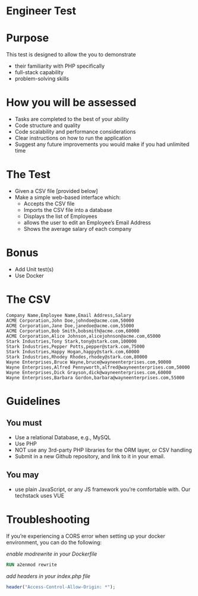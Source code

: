 # Engineer Test

# Purpose

This test is designed to allow the you to demonstrate

- their familiarity with PHP specifically
- full-stack capability
- problem-solving skills

# How you will be assessed

- Tasks are completed to the best of your ability
- Code structure and quality
- Code scalability and performance considerations
- Clear instructions on how to run the application
- Suggest any future improvements you would make if you had unlimited time

# The Test

- Given a CSV file [provided below]
- Make a simple web-based interface which:
    - Accepts the CSV file
    - Imports the CSV file into a database
    - Displays the list of Employees
    - allows the user to edit an Employee’s Email Address
    - Shows the average salary of each company

# Bonus

- Add Unit test(s)
- Use Docker

# The CSV

```
Company Name,Employee Name,Email Address,Salary
ACME Corporation,John Doe,johndoe@acme.com,50000
ACME Corporation,Jane Doe,janedoe@acme.com,55000
ACME Corporation,Bob Smith,bobsmith@acme.com,60000
ACME Corporation,Alice Johnson,alicejohnson@acme.com,65000
Stark Industries,Tony Stark,tony@stark.com,100000
Stark Industries,Pepper Potts,pepper@stark.com,75000
Stark Industries,Happy Hogan,happy@stark.com,60000
Stark Industries,Rhodey Rhodes,rhodey@stark.com,80000
Wayne Enterprises,Bruce Wayne,bruce@wayneenterprises.com,90000
Wayne Enterprises,Alfred Pennyworth,alfred@wayneenterprises.com,50000
Wayne Enterprises,Dick Grayson,dick@wayneenterprises.com,60000
Wayne Enterprises,Barbara Gordon,barbara@wayneenterprises.com,55000
```

# Guidelines

## You must

- Use a relational Database, e.g., MySQL
- Use PHP
- NOT use any 3rd-party PHP libraries for the ORM layer, or CSV handling
- Submit in a new Github repository, and link to it in your email.

## You may

- use plain JavaScript, or any JS framework you’re comfortable with. Our techstack uses VUE

# Troubleshooting

If you’re experiencing a CORS error when setting up your docker environment, you can do the following:

*enable modrewrite in your Dockerfile*

```dockerfile
RUN a2enmod rewrite
```

*add headers in your index.php file*

```php
header("Access-Control-Allow-Origin: *");
```